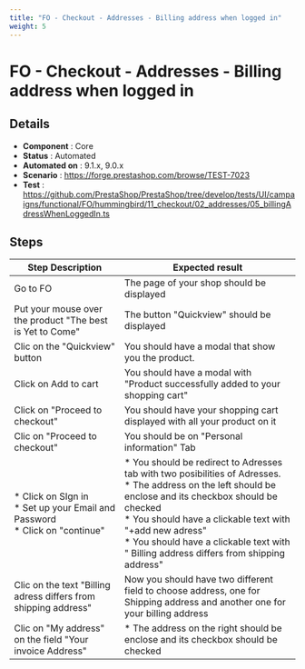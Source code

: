 ```yaml
---
title: "FO - Checkout - Addresses - Billing address when logged in"
weight: 5
---
```


# FO - Checkout - Addresses - Billing address when logged in
## Details
* **Component** : Core
* **Status** : Automated
* **Automated on** : 9.1.x, 9.0.x
* **Scenario** : https://forge.prestashop.com/browse/TEST-7023
* **Test** : https://github.com/PrestaShop/PrestaShop/tree/develop/tests/UI/campaigns/functional/FO/hummingbird/11_checkout/02_addresses/05_billingAdressWhenLoggedIn.ts

## Steps
| Step Description | Expected result |
| ----- | ----- |
| Go to FO | The page of your shop should be displayed |
| Put your mouse over the product "The best is Yet to Come" | The button "Quickview" should be displayed |
| Clic on the "Quickview" button | You should have a modal that show you the product. |
| Click on Add to cart | You should have a modal with "Product successfully added to your shopping cart" |
| Click on "Proceed to checkout" | You should have your shopping cart displayed with all your product on it |
| Clic on "Proceed to checkout" | You should be on "Personal information" Tab |
| * Click on SIgn in <br> * Set up your Email and Password <br> * Click on "continue" | * You should be redirect to Adresses tab with two posibilities of Adresses.<br> * The address on the left should be enclose and its checkbox should be checked <br> * You should have a clickable text with "+add new adress" <br> * You should have a clickable text with " Billing address differs from shipping address" |
| Clic on the text "Billing adress differs from shipping address" | Now you should have two different field to choose address, one for Shipping address and another one for your billing address |
| Clic on "My address" on the field "Your invoice Address" | * The address on the right should be enclose and its checkbox should be checked |
